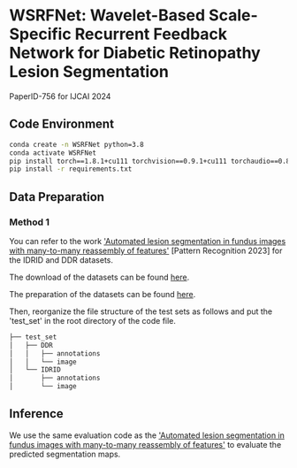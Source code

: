 # WSRFNet: Wavelet-Based Scale-Specific Recurrent Feedback Network for Diabetic Retinopathy Lesion Segmentation

PaperID-756 for IJCAI 2024

## Code Environment
```bash
conda create -n WSRFNet python=3.8
conda activate WSRFNet
pip install torch==1.8.1+cu111 torchvision==0.9.1+cu111 torchaudio==0.8.1 -f https://download.pytorch.org/whl/torch_stable.html
pip install -r requirements.txt
```

## Data Preparation
### Method 1
You can refer to the work  ['Automated lesion segmentation in fundus images with many-to-many reassembly of features'](https://github.com/CVIU-CSU/M2MRF-Lesion-Segmentation) [Pattern Recognition 2023] for the IDRID and DDR datasets. 

The download of the datasets can be found [here](https://github.com/CVIU-CSU/M2MRF-Lesion-Segmentation#results-and-models).

 The preparation of the datasets can be found [here](https://github.com/CVIU-CSU/M2MRF-Lesion-Segmentation#training-and-testing). 

 Then, reorganize the file structure of the test sets as follows and put the 'test_set' in the root directory of the code file.

 ```bash
├── test_set
│   ├── DDR
│   │   ├── annotations
│   │   └── image
│   └── IDRID
│       ├── annotations
│       └── image
 ```


## Inference
We use the same evaluation code as the ['Automated lesion segmentation in fundus images with many-to-many reassembly of features'](https://github.com/CVIU-CSU/M2MRF-Lesion-Segmentation) to evaluate the predicted segmentation maps.


